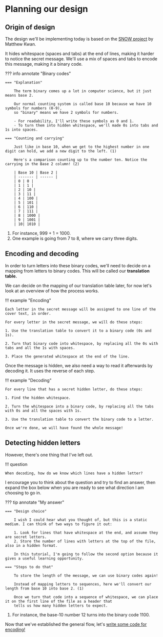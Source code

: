 # Planning our design

## Origin of design

The design we'll be implementing today is based on the [SNOW project](https://darkside.com.au/snow/) by Matthew Kwan.

It hides whitespace (spaces and tabs) at the end of lines, making it harder to notice the secret message. We'll use a mix of spaces
and tabs to encode this message, making it a binary code.

??? info annotate "Binary codes"

    === "Explanation"

        The term binary comes up a lot in computer science, but it just means base 2.

        Our normal counting system is called base 10 because we have 10 symbols for numbers (0-9),
        so "binary" means we have 2 symbols for numbers.

        - For readability, I'll write these symbols as 0 and 1.
        - To turn them into hidden whitespace, we'll made 0s into tabs and 1s into spaces.

    === "Counting and carrying"

        Just like in base 10, when we get to the highest number in one digit can hold, we add a new digit to the left. (1)

        Here's a comparison counting up to the number ten. Notice the carrying in the Base 2 column! (2)

        | Base 10 | Base 2 |
        | ------- | ------ |
        | 0 | 0 |
        | 1 | 1 |
        | 2 | 10 |
        | 3 | 11 |
        | 4 | 100 |
        | 5 | 101 |
        | 6 | 110 |
        | 7 | 111 |
        | 8 | 1000 |
        | 9 | 1001 |
        | 10| 1010 |

1.  For instance, 999 + 1 = 1000.
2.  One example is going from 7 to 8, where we carry three digits.

## Encoding and decoding

In order to turn letters into these binary codes, we'll need to decide on a mapping from letters to binary codes. This will be called our **translation table.**

We can decide on the mapping of our translation table later, for now let's look at an overview of how the process works.

!!! example "Encoding"

    Each letter in the secret message will be assigned to one line of the cover text, in order.

    For every letter in the secret message, we will do these steps:

    1. Use the translation table to convert it to a binary code (0s and 1s).

    2. Turn that binary code into whitespace, by replacing all the 0s with tabs and all the 1s with spaces.

    3. Place the generated whitespace at the end of the line.

Once the message is hidden, we also need a way to read it afterwards by decoding it. It uses the reverse of each step.

!!! example "Decoding"

    For every line that has a secret hidden letter, do these steps:

    1. Find the hidden whitespace.

    2. Turn the whitespace into a binary code, by replacing all the tabs with 0s and all the spaces with 1s.

    3. Use the translation table to convert the binary code to a letter.

    Once we're done, we will have found the whole message!

## Detecting hidden letters

However, there's one thing that I've left out.

!!! question

    When decoding, how do we know which lines have a hidden letter?

I encourage you to think about the question and try to find an answer, then expand the box below when you are ready to see
what direction I am choosing to go in.

??? tip annotate "My answer"

    === "Design choice"

        I wish I could hear what you thought of, but this is a static medium. I can think of two ways to figure it out:

        1. Look for lines that have whitespace at the end, and assume they are secret letters.
        2. Store the number of lines with letters at the top of the file, also in a hidden format.

        In this tutorial, I'm going to follow the second option because it gives a useful learning opportunity.

    === "Steps to do that"

        To store the length of the message, we can use binary codes again!

        Instead of mapping letters to sequences, here we'll convert our length from base 10 into base 2. (1)

        Once we turn that code into a sequence of whitespace, we can place it on the first line of the file as a header that
        tells us how many hidden letters to expect.

1.  For instance, the base-10 number 12 turns into the binary code 1100.

Now that we've established the general flow, let's [write some code for encoding!](encoding.md)
